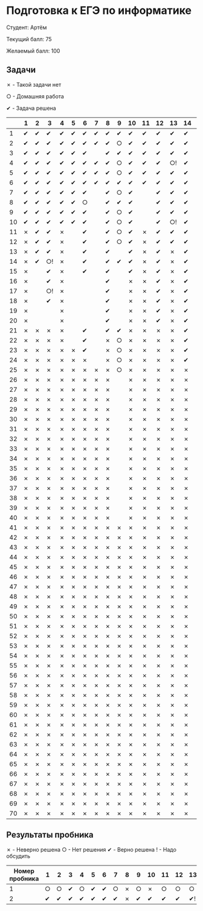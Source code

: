 # Подготовка к ЕГЭ по информатике

Студент: Артём

Текущий балл: 75

Желаемый балл: 100

## Задачи

✗ - Такой задачи нет

○ - Домашняя работа

✔ - Задача решена


|    | 1 | 2 | 3  | 4 | 5 | 6 | 7 | 8 | 9 | 10 | 11 | 12 | 13 | 14 | 15 | 16 | 17 | 18 | 19 | 20 | 21 | 22 | 23 | 24 | 25 | 26 | 27 |
|----|---|---|----|---|---|---|---|---|---|----|----|----|----|----|----|----|----|----|----|----|----|----|----|----|----|----|----|
| 1  | ✔ | ✔ | ✔  | ✔ | ✔ | ✔ | ✔ | ✔ | ✔ | ✔  | ✔  | ✔  | ✔  | ✔  | ✔  | ✔  | ✔  |    |  ✔ |  ✔ |  ✔ |    | ✔  |    |    |    |    |
| 2  | ✔ | ✔ | ✔  | ✔ | ✔ | ✔ | ✔ | ✔ | ○ | ✔  | ✔  | ✔  | ✔  | ✔  | ✔  | ○  |    |    |  ✔ |  ✔ |  ✔ |    | ✔  |    |    |    |    |
| 3  | ✔ | ✔ | ✔  | ✔ | ✔ | ✔ |   | ✔ | ✔ | ✔  | ✔  | ✔  | ✔  | ✔  | ✔  | ○  |    |    |  ✔ |  ✔ |  ✔ |    |    |    |    |    |    |
| 4  | ✔ | ✔ | ✔  | ✔ | ✔ | ✔ | ✔ | ✔ | ○ | ✔  | ✔  | ✔  | ○! | ✔  | ✔  | ✔  |    |    |  ○ |  ○ |  ○ |    | ✔  |    |    |    |    |
| 5  | ✔ | ✔ | ✔  | ✔ | ✔ | ✔ | ✔ | ✔ | ○ | ✔  | ✔  | ✔  | ✔  | ✔  | ✔  | ○  |    |    |  ○ |  ○ |  ○ |    |    |    |    |    |    |
| 6  | ✔ | ✔ | ✔  | ✔ | ✔ | ✔ | ✔ | ✔ | ✔ | ✔  | ✔  | ✔  | ✔  | ✔  | ✔  | ○  |    |    |  ✔ |  ✔ |  ✔ |    | ✔  |    |    |    |    |
| 7  | ✔ | ✔ | ✔  | ✔ | ✔ | ✔ |   | ✔ | ○ | ✔  |    | ✔  | ✔  | ✔  | ✔  | ○  |    |    |  ✔ |  ✔ |  ✔ |    | ✔  |    |    |    |    |
| 8  | ✔ | ✔ | ✔  | ✔ | ✔ | ○ |   | ✔ | ✔ | ✔  |    | ✔  | ✔  | ✔  | ✔  | ○  |    |    |    |    |    |    | ✔  |    |    |    |    |
| 9  | ✔ | ✔ | ✔  | ✔ | ✔ | ✔ |   | ✔ | ○ | ✔  |    | ✔  | ✔  | ✔  | ✔  | ✔  |    |    |    |    |    |    |    |    |    |    |    |
| 10 | ✔ | ✔ | ✔  | ✔ | ✔ | ✔ |   | ✔ | ○ | ✔  |    | ✔  | ○! | ✔  |    | ○  |    |    |    |    |    |    |    |    |    |    |    |
| 11 | ✗ | ✔ | ✔  | ✗ |   | ✔ |   | ✔ | ○ | ✔  | ✗  | ✔  | ✔  | ✔  |    | ○  |    |    |    |    |    |    |    |    |    |    |    |
| 12 | ✗ | ✔ | ✔  | ✗ |   | ✔ |   | ✔ | ○ | ✔  | ✗  | ✔  | ✔  | ✔  |    | ○  |    |    |    |    |    |    |    |    |    |    |    |
| 13 | ✗ | ✔ | ✔  | ✗ |   | ✔ |   | ✔ |   | ✔  | ✗  | ✔  | ✗  | ✔  |    | ✔  |    |    |    |    |    |    |    |    |    |    |    |
| 14 | ✗ | ✔ | ○! | ✗ |   | ✔ |   | ✔ | ✔ | ✔  | ✗  | ✔  | ✗  | ✔  | ✔  |    |    |    |    |    |    |    | ✔  |    |    |    |    |
| 15 | ✗ |   | ✔  | ✗ |   | ✔ |   | ✔ |   | ✔  | ✗  | ✔  | ✗  | ✔  |    |    |    |    |    |    |    |    | ✔  |    |    |    |    |
| 16 | ✗ |   | ✔  | ✗ |   |   |   | ✔ |   | ✗  | ✗  | ✔  | ✗  | ✔  | ✔  |    |    |    |    |    |    | ✗  |    |    |    |    |    |
| 17 | ✗ |   | ○! | ✗ |   |   |   | ✔ |   | ✗  | ✗  | ✔  | ✗  | ✔  | ✔  |    |    |    | ✗  | ✗  | ✗  | ✗  | ✔  |    |    |    |    |
| 18 | ✗ |   | ✔  | ✗ |   |   |   | ✔ |   | ✗  | ✗  | ✔  | ✗  | ✔  |    |    |    |    | ✗  | ✗  | ✗  | ✗  |    |    |    |    |    |
| 19 | ✗ |   |    | ✗ |   |   |   | ✔ |   | ✗  | ✗  | ✔  | ✗  | ✔  |    | ✔  |    |    | ✗  | ✗  | ✗  | ✗  |    |    |    |    |    |
| 20 | ✗ |   |    | ✗ |   |   |   | ✔ |   | ✗  | ✗  | ✔  | ✗  | ✔  | ✔  |    |    |    | ✗  | ✗  | ✗  | ✗  |    |    |    |    |    |
| 21 | ✗ | ✗ | ✗  | ✗ |   | ✔ |   | ✔ | ✔ | ✗  | ✗  | ✗  | ✗  | ✔  | ✗  |    | ✗  |    | ✗  | ✗  | ✗  | ✗  | ✔  |    |    |    |    |
| 22 | ✗ | ✗ | ✗  | ✗ |   | ✔ |   | ✗ | ○ | ✗  | ✗  | ✗  | ✗  | ✔  | ✗  | ✔  | ✗  |    | ✗  | ✗  | ✗  | ✗  |    |    |    |    |    |
| 23 | ✗ | ✗ | ✗  | ✗ | ✗ | ✔ |   | ✗ | ○ | ✗  | ✗  | ✗  | ✗  | ✔  | ✗  | ✔  | ✗  |    | ✗  | ✗  | ✗  | ✗  |    |    |    |    |    |
| 24 | ✗ | ✗ | ✗  | ✗ | ✗ | ✗ |   | ✗ | ○ | ✗  | ✗  | ✗  | ✗  | ✔  | ✗  |    | ✗  |    | ✗  | ✗  | ✗  | ✗  |    |    |    |    |    |
| 25 | ✗ | ✗ | ✗  | ✗ | ✗ | ✗ | ✗ | ✗ | ○ | ✗  | ✗  | ✗  | ✗  | ✗  | ✗  |    | ✗  |    | ✗  | ✗  | ✗  | ✗  | ✔  |    |    |    |    |
| 26 | ✗ | ✗ | ✗  | ✗ | ✗ | ✗ | ✗ | ✗ |   | ✗  | ✗  | ✗  | ✗  | ✗  | ✗  |    | ✗  |    | ✗  | ✗  | ✗  | ✗  | ✗  |    |    | ✗  |    |
| 27 | ✗ | ✗ | ✗  | ✗ | ✗ | ✗ | ✗ | ✗ |   | ✗  | ✗  | ✗  | ✗  | ✗  | ✗  |    | ✗  |    | ✗  | ✗  | ✗  | ✗  | ✗  |    |    | ✗  |    |
| 28 | ✗ | ✗ | ✗  | ✗ | ✗ | ✗ | ✗ | ✗ |   | ✗  | ✗  | ✗  | ✗  | ✗  | ✗  |    | ✗  |    | ✗  | ✗  | ✗  | ✗  | ✗  |    |    | ✗  |    |
| 29 | ✗ | ✗ | ✗  | ✗ | ✗ | ✗ | ✗ | ✗ |   | ✗  | ✗  | ✗  | ✗  | ✗  | ✗  | ✔  | ✗  | ✗  | ✗  | ✗  | ✗  | ✗  | ✗  |    |    | ✗  |    |
| 30 | ✗ | ✗ | ✗  | ✗ | ✗ | ✗ | ✗ | ✗ |   | ✗  | ✗  | ✗  | ✗  | ✗  | ✗  |    | ✗  | ✗  | ✗  | ✗  | ✗  | ✗  | ✗  |    |    | ✗  |    |
| 31 | ✗ | ✗ | ✗  | ✗ | ✗ | ✗ | ✗ | ✗ |   | ✗  | ✗  | ✗  | ✗  | ✗  | ✗  | ✗  | ✗  | ✗  | ✗  | ✗  | ✗  | ✗  | ✗  |    | ✗  | ✗  |    |
| 32 | ✗ | ✗ | ✗  | ✗ | ✗ | ✗ | ✗ | ✗ |   | ✗  | ✗  | ✗  | ✗  | ✗  | ✗  | ✗  | ✗  | ✗  | ✗  | ✗  | ✗  | ✗  | ✗  |    | ✗  | ✗  |    |
| 33 | ✗ | ✗ | ✗  | ✗ | ✗ | ✗ | ✗ | ✗ |   | ✗  | ✗  | ✗  | ✗  | ✗  | ✗  | ✗  | ✗  | ✗  | ✗  | ✗  | ✗  | ✗  | ✗  |    | ✗  | ✗  |    |
| 34 | ✗ | ✗ | ✗  | ✗ | ✗ | ✗ | ✗ | ✗ |   | ✗  | ✗  | ✗  | ✗  | ✗  | ✗  | ✗  | ✗  | ✗  | ✗  | ✗  | ✗  | ✗  | ✗  |    | ✗  | ✗  |    |
| 35 | ✗ | ✗ | ✗  | ✗ | ✗ | ✗ | ✗ | ✗ |   | ✗  | ✗  | ✗  | ✗  | ✗  | ✗  | ✗  | ✗  | ✗  | ✗  | ✗  | ✗  | ✗  | ✗  |    | ✗  | ✗  |    |
| 36 | ✗ | ✗ | ✗  | ✗ | ✗ | ✗ | ✗ | ✗ |   | ✗  | ✗  | ✗  | ✗  | ✗  | ✗  | ✗  | ✗  | ✗  | ✗  | ✗  | ✗  | ✗  | ✗  |    | ✗  | ✗  |    |
| 37 | ✗ | ✗ | ✗  | ✗ | ✗ | ✗ | ✗ | ✗ |   | ✗  | ✗  | ✗  | ✗  | ✗  | ✗  | ✗  | ✗  | ✗  | ✗  | ✗  | ✗  | ✗  | ✗  |    | ✗  | ✗  |    |
| 38 | ✗ | ✗ | ✗  | ✗ | ✗ | ✗ | ✗ | ✗ |   | ✗  | ✗  | ✗  | ✗  | ✗  | ✗  | ✗  | ✗  | ✗  | ✗  | ✗  | ✗  | ✗  | ✗  |    | ✗  | ✗  |    |
| 39 | ✗ | ✗ | ✗  | ✗ | ✗ | ✗ | ✗ | ✗ |   | ✗  | ✗  | ✗  | ✗  | ✗  | ✗  | ✗  | ✗  | ✗  | ✗  | ✗  | ✗  | ✗  | ✗  |    | ✗  | ✗  |    |
| 40 | ✗ | ✗ | ✗  | ✗ | ✗ | ✗ | ✗ | ✗ |   | ✗  | ✗  | ✗  | ✗  | ✗  | ✗  | ✗  | ✗  | ✗  | ✗  | ✗  | ✗  | ✗  | ✗  |    | ✗  | ✗  |    |
| 41 | ✗ | ✗ | ✗  | ✗ | ✗ | ✗ | ✗ | ✗ | ✗ | ✗  | ✗  | ✗  | ✗  | ✗  | ✗  | ✗  | ✗  | ✗  | ✗  | ✗  | ✗  | ✗  | ✗  |    | ✗  | ✗  |    |
| 42 | ✗ | ✗ | ✗  | ✗ | ✗ | ✗ | ✗ | ✗ | ✗ | ✗  | ✗  | ✗  | ✗  | ✗  | ✗  | ✗  | ✗  | ✗  | ✗  | ✗  | ✗  | ✗  | ✗  |    | ✗  | ✗  |    |
| 43 | ✗ | ✗ | ✗  | ✗ | ✗ | ✗ | ✗ | ✗ | ✗ | ✗  | ✗  | ✗  | ✗  | ✗  | ✗  | ✗  | ✗  | ✗  | ✗  | ✗  | ✗  | ✗  | ✗  |    | ✗  | ✗  |    |
| 44 | ✗ | ✗ | ✗  | ✗ | ✗ | ✗ | ✗ | ✗ | ✗ | ✗  | ✗  | ✗  | ✗  | ✗  | ✗  | ✗  | ✗  | ✗  | ✗  | ✗  | ✗  | ✗  | ✗  |    | ✗  | ✗  |    |
| 45 | ✗ | ✗ | ✗  | ✗ | ✗ | ✗ | ✗ | ✗ | ✗ | ✗  | ✗  | ✗  | ✗  | ✗  | ✗  | ✗  | ✗  | ✗  | ✗  | ✗  | ✗  | ✗  | ✗  |    | ✗  | ✗  |    |
| 46 | ✗ | ✗ | ✗  | ✗ | ✗ | ✗ | ✗ | ✗ | ✗ | ✗  | ✗  | ✗  | ✗  | ✗  | ✗  | ✗  | ✗  | ✗  | ✗  | ✗  | ✗  | ✗  | ✗  |    | ✗  | ✗  |    |
| 47 | ✗ | ✗ | ✗  | ✗ | ✗ | ✗ | ✗ | ✗ | ✗ | ✗  | ✗  | ✗  | ✗  | ✗  | ✗  | ✗  | ✗  | ✗  | ✗  | ✗  | ✗  | ✗  | ✗  |    | ✗  | ✗  |    |
| 48 | ✗ | ✗ | ✗  | ✗ | ✗ | ✗ | ✗ | ✗ | ✗ | ✗  | ✗  | ✗  | ✗  | ✗  | ✗  | ✗  | ✗  | ✗  | ✗  | ✗  | ✗  | ✗  | ✗  | ✗  | ✗  | ✗  |    |
| 49 | ✗ | ✗ | ✗  | ✗ | ✗ | ✗ | ✗ | ✗ | ✗ | ✗  | ✗  | ✗  | ✗  | ✗  | ✗  | ✗  | ✗  | ✗  | ✗  | ✗  | ✗  | ✗  | ✗  | ✗  | ✗  | ✗  |    |
| 50 | ✗ | ✗ | ✗  | ✗ | ✗ | ✗ | ✗ | ✗ | ✗ | ✗  | ✗  | ✗  | ✗  | ✗  | ✗  | ✗  | ✗  | ✗  | ✗  | ✗  | ✗  | ✗  | ✗  | ✗  | ✗  | ✗  |    |
| 51 | ✗ | ✗ | ✗  | ✗ | ✗ | ✗ | ✗ | ✗ | ✗ | ✗  | ✗  | ✗  | ✗  | ✗  | ✗  | ✗  | ✗  | ✗  | ✗  | ✗  | ✗  | ✗  | ✗  | ✗  | ✗  | ✗  |    |
| 52 | ✗ | ✗ | ✗  | ✗ | ✗ | ✗ | ✗ | ✗ | ✗ | ✗  | ✗  | ✗  | ✗  | ✗  | ✗  | ✗  | ✗  | ✗  | ✗  | ✗  | ✗  | ✗  | ✗  | ✗  | ✗  | ✗  |    |
| 53 | ✗ | ✗ | ✗  | ✗ | ✗ | ✗ | ✗ | ✗ | ✗ | ✗  | ✗  | ✗  | ✗  | ✗  | ✗  | ✗  | ✗  | ✗  | ✗  | ✗  | ✗  | ✗  | ✗  | ✗  | ✗  | ✗  |    |
| 54 | ✗ | ✗ | ✗  | ✗ | ✗ | ✗ | ✗ | ✗ | ✗ | ✗  | ✗  | ✗  | ✗  | ✗  | ✗  | ✗  | ✗  | ✗  | ✗  | ✗  | ✗  | ✗  | ✗  | ✗  | ✗  | ✗  |    |
| 55 | ✗ | ✗ | ✗  | ✗ | ✗ | ✗ | ✗ | ✗ | ✗ | ✗  | ✗  | ✗  | ✗  | ✗  | ✗  | ✗  | ✗  | ✗  | ✗  | ✗  | ✗  | ✗  | ✗  | ✗  | ✗  | ✗  |    |
| 56 | ✗ | ✗ | ✗  | ✗ | ✗ | ✗ | ✗ | ✗ | ✗ | ✗  | ✗  | ✗  | ✗  | ✗  | ✗  | ✗  | ✗  | ✗  | ✗  | ✗  | ✗  | ✗  | ✗  | ✗  | ✗  | ✗  |    |
| 57 | ✗ | ✗ | ✗  | ✗ | ✗ | ✗ | ✗ | ✗ | ✗ | ✗  | ✗  | ✗  | ✗  | ✗  | ✗  | ✗  | ✗  | ✗  | ✗  | ✗  | ✗  | ✗  | ✗  | ✗  | ✗  | ✗  |    |
| 58 | ✗ | ✗ | ✗  | ✗ | ✗ | ✗ | ✗ | ✗ | ✗ | ✗  | ✗  | ✗  | ✗  | ✗  | ✗  | ✗  | ✗  | ✗  | ✗  | ✗  | ✗  | ✗  | ✗  | ✗  | ✗  | ✗  |    |
| 59 | ✗ | ✗ | ✗  | ✗ | ✗ | ✗ | ✗ | ✗ | ✗ | ✗  | ✗  | ✗  | ✗  | ✗  | ✗  | ✗  | ✗  | ✗  | ✗  | ✗  | ✗  | ✗  | ✗  | ✗  | ✗  | ✗  |    |
| 60 | ✗ | ✗ | ✗  | ✗ | ✗ | ✗ | ✗ | ✗ | ✗ | ✗  | ✗  | ✗  | ✗  | ✗  | ✗  | ✗  | ✗  | ✗  | ✗  | ✗  | ✗  | ✗  | ✗  | ✗  | ✗  | ✗  |    |
| 61 | ✗ | ✗ | ✗  | ✗ | ✗ | ✗ | ✗ | ✗ | ✗ | ✗  | ✗  | ✗  | ✗  | ✗  | ✗  | ✗  | ✗  | ✗  | ✗  | ✗  | ✗  | ✗  | ✗  | ✗  | ✗  | ✗  |    |
| 62 | ✗ | ✗ | ✗  | ✗ | ✗ | ✗ | ✗ | ✗ | ✗ | ✗  | ✗  | ✗  | ✗  | ✗  | ✗  | ✗  | ✗  | ✗  | ✗  | ✗  | ✗  | ✗  | ✗  | ✗  | ✗  | ✗  |    |
| 63 | ✗ | ✗ | ✗  | ✗ | ✗ | ✗ | ✗ | ✗ | ✗ | ✗  | ✗  | ✗  | ✗  | ✗  | ✗  | ✗  | ✗  | ✗  | ✗  | ✗  | ✗  | ✗  | ✗  | ✗  | ✗  | ✗  |    |
| 64 | ✗ | ✗ | ✗  | ✗ | ✗ | ✗ | ✗ | ✗ | ✗ | ✗  | ✗  | ✗  | ✗  | ✗  | ✗  | ✗  | ✗  | ✗  | ✗  | ✗  | ✗  | ✗  | ✗  | ✗  | ✗  | ✗  |    |
| 65 | ✗ | ✗ | ✗  | ✗ | ✗ | ✗ | ✗ | ✗ | ✗ | ✗  | ✗  | ✗  | ✗  | ✗  | ✗  | ✗  | ✗  | ✗  | ✗  | ✗  | ✗  | ✗  | ✗  | ✗  | ✗  | ✗  |    |
| 66 | ✗ | ✗ | ✗  | ✗ | ✗ | ✗ | ✗ | ✗ | ✗ | ✗  | ✗  | ✗  | ✗  | ✗  | ✗  | ✗  | ✗  | ✗  | ✗  | ✗  | ✗  | ✗  | ✗  | ✗  | ✗  | ✗  |    |
| 67 | ✗ | ✗ | ✗  | ✗ | ✗ | ✗ | ✗ | ✗ | ✗ | ✗  | ✗  | ✗  | ✗  | ✗  | ✗  | ✗  | ✗  | ✗  | ✗  | ✗  | ✗  | ✗  | ✗  | ✗  | ✗  | ✗  |    |
| 68 | ✗ | ✗ | ✗  | ✗ | ✗ | ✗ | ✗ | ✗ | ✗ | ✗  | ✗  | ✗  | ✗  | ✗  | ✗  | ✗  | ✗  | ✗  | ✗  | ✗  | ✗  | ✗  | ✗  | ✗  | ✗  | ✗  |    |
| 69 | ✗ | ✗ | ✗  | ✗ | ✗ | ✗ | ✗ | ✗ | ✗ | ✗  | ✗  | ✗  | ✗  | ✗  | ✗  | ✗  | ✗  | ✗  | ✗  | ✗  | ✗  | ✗  | ✗  | ✗  | ✗  | ✗  |    |
| 70 | ✗ | ✗ | ✗  | ✗ | ✗ | ✗ | ✗ | ✗ | ✗ | ✗  | ✗  | ✗  | ✗  | ✗  | ✗  | ✗  | ✗  | ✗  | ✗  | ✗  | ✗  | ✗  | ✗  | ✗  | ✗  | ✗  |    |

## Результаты пробника

✗ - Неверно решена
○ - Нет решения
✔︎ - Верно решена
! - Надо обсудить

| Номер пробника | 1 | 2 | 3 | 4 | 5 | 6 | 7 | 8 | 9 | 10 | 11 | 12 | 13 | 14 | 15 | 16 | 17 | 18 | 19 | 20 | 21 | 22 | 23 | 24 | 25 | 26 | 27 | sum |
|----------------|---|---|---|---|---|---|---|---|---|----|----|----|----|----|----|----|----|----|----|----|----|----|----|----|----|----|----|-----|
| 1              | ○ | ○ | ✔ | ○ | ✔ | ✔ | ○ | ✗ | ○ | ✗  | ○  | ○  | ○  | ○  | ○  | ○  | ○  | ○  | ○  | ○  | ○  | ○  | ○  | ○  | ○  | ○  | ○  | 3   |
| 2              | ✔ | ✔ | ✔ | ✔ | ✔ | ✔ | ✔ | ✗ | ✔ | ✔  | ✔  | ✔  | ✔! | ✔  | ✗  | ✔  | ✔  | ✔! | ✗  | ✔  | ✔  | ○  | ✔  | ○  | ✗  | ○  | ○  | 19  |

